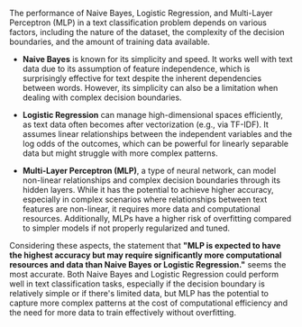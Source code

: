 The performance of Naive Bayes, Logistic Regression, and Multi-Layer Perceptron (MLP) in a text classification problem depends on various factors, including the nature of the dataset, the complexity of the decision boundaries, and the amount of training data available.

- **Naive Bayes** is known for its simplicity and speed. It works well with text data due to its assumption of feature independence, which is surprisingly effective for text despite the inherent dependencies between words. However, its simplicity can also be a limitation when dealing with complex decision boundaries.

- **Logistic Regression** can manage high-dimensional spaces efficiently, as text data often becomes after vectorization (e.g., via TF-IDF). It assumes linear relationships between the independent variables and the log odds of the outcomes, which can be powerful for linearly separable data but might struggle with more complex patterns.

- **Multi-Layer Perceptron (MLP)**, a type of neural network, can model non-linear relationships and complex decision boundaries through its hidden layers. While it has the potential to achieve higher accuracy, especially in complex scenarios where relationships between text features are non-linear, it requires more data and computational resources. Additionally, MLPs have a higher risk of overfitting compared to simpler models if not properly regularized and tuned.

Considering these aspects, the statement that **"MLP is expected to have the highest accuracy but may require significantly more computational resources and data than Naive Bayes or Logistic Regression."** seems the most accurate. Both Naive Bayes and Logistic Regression could perform well in text classification tasks, especially if the decision boundary is relatively simple or if there's limited data, but MLP has the potential to capture more complex patterns at the cost of computational efficiency and the need for more data to train effectively without overfitting.